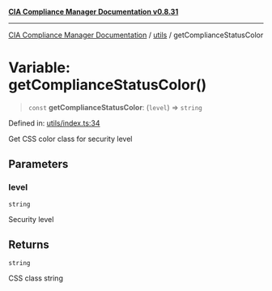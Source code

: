 [**CIA Compliance Manager Documentation v0.8.31**](../../README.md)

***

[CIA Compliance Manager Documentation](../../modules.md) / [utils](../README.md) / getComplianceStatusColor

# Variable: getComplianceStatusColor()

> `const` **getComplianceStatusColor**: (`level`) => `string`

Defined in: [utils/index.ts:34](https://github.com/Hack23/cia-compliance-manager/blob/85c025371255f412469ec0119911b7cb143a6212/src/utils/index.ts#L34)

Get CSS color class for security level

## Parameters

### level

`string`

Security level

## Returns

`string`

CSS class string
